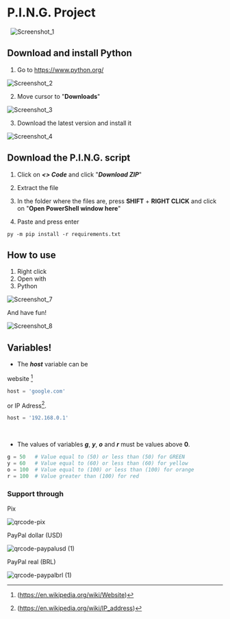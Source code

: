# P.I.N.G. Project
 
![Screenshot_1](https://user-images.githubusercontent.com/104078248/209587534-10458fdb-34a8-4c79-b426-dbdd902d0154.png)
 
## Download and install Python 

1. Go to https://www.python.org/ 

![Screenshot_2](https://user-images.githubusercontent.com/104078248/209588133-3404e1cb-b7f1-4a08-8f15-5c48803ce29a.png)

2. Move cursor to "**Downloads**"

![Screenshot_3](https://user-images.githubusercontent.com/104078248/209588233-8a436eb1-867f-404a-91f4-adc0e5acaa31.png)

3. Download the latest version and install it

![Screenshot_4](https://user-images.githubusercontent.com/104078248/209588235-b87fad6d-37b0-4f3a-b1b2-297a8f004cd1.png)

## Download the P.I.N.G. script

1. Click on ***<> Code*** and click "***Download ZIP***"

2. Extract the file 

3. In the folder where the files are, press **SHIFT** + **RIGHT CLICK** and click on "**Open PowerShell window here**"

4. Paste and press enter

```shell
py -m pip install -r requirements.txt
```

## How to use

1. Right click
2. Open with
3. Python

![Screenshot_7](https://user-images.githubusercontent.com/104078248/209588441-297805c0-4c1e-4cf7-b30c-4c9d65226816.png)

And have fun!

![Screenshot_8](https://user-images.githubusercontent.com/104078248/209588538-ccf231fd-1774-4421-9eac-e128a03f7104.png)

## Variables!

 - The ***host*** variable can be
 
website [^1]
```python
host = 'google.com'
```
or IP Adress[^2].
```python
host = '192.168.0.1'
```
 
 - The values of variables ***g***, ***y***, ***o*** and ***r*** must be values above **0**.
 
```python
g = 50   # Value equal to (50) or less than (50) for GREEN
y = 60   # Value equal to (60) or less than (60) for yellow
o = 100  # Value equal to (100) or less than (100) for orange
r = 100  # Value greater than (100) for red
```

[^1]: (https://en.wikipedia.org/wiki/Website)
[^2]: (https://en.wikipedia.org/wiki/IP_address)

### Support through

Pix

![qrcode-pix](https://user-images.githubusercontent.com/104078248/209589139-08adb33c-9ce5-4dc0-a15d-4aa6fdd9c0ad.png)

PayPal dollar (USD)

![qrcode-paypalusd (1)](https://user-images.githubusercontent.com/104078248/209590580-1cb822d8-313e-4124-9953-2e66bc57ced6.png)

PayPal real (BRL)

![qrcode-paypalbrl (1)](https://user-images.githubusercontent.com/104078248/209726203-6c0a8156-9c74-445f-9521-02b2ccbd7d90.png)
